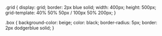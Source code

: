 .grid {
  display: grid;
  border: 2px blue solid;
  width: 400px;
  height: 500px;
  grid-template: 40% 50% 50px / 100px 50% 200px;
}

.box {
  background-color: beige;
  color: black;
  border-radius: 5px;
  border: 2px dodgerblue solid;
}